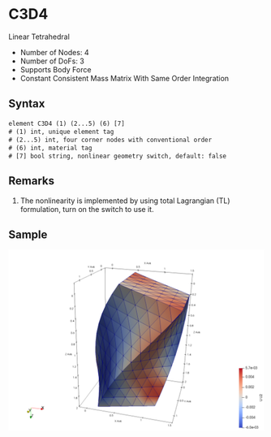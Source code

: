 # C3D4

Linear Tetrahedral

* Number of Nodes: 4
* Number of DoFs: 3
* Supports Body Force
* Constant Consistent Mass Matrix With Same Order Integration

## Syntax

```
element C3D4 (1) (2...5) (6) [7]
# (1) int, unique element tag
# (2...5) int, four corner nodes with conventional order
# (6) int, material tag
# [7] bool string, nonlinear geometry switch, default: false
```

## Remarks

1. The nonlinearity is implemented by using total Lagrangian (TL) formulation, turn on the switch to use it.

## Sample

![example one](C3D4.png)
